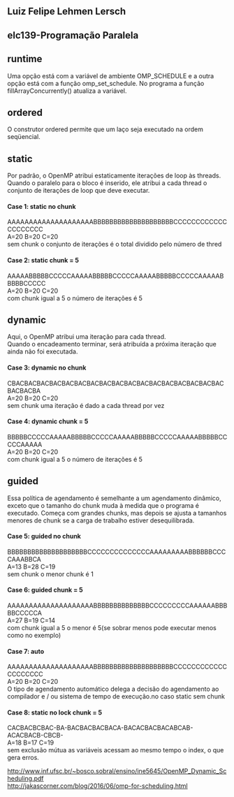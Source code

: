 ## Luiz Felipe Lehmen Lersch
## elc139-Programação Paralela

## runtime
Uma opção está com a variável de ambiente OMP_SCHEDULE e a outra opção está com a função omp_set_schedule. No programa
a função fillArrayConcurrently() atualiza a variável.

## ordered
O  construtor  ordered  permite  que  um  laço  seja  executado  na  ordem  seqüencial.

## static
Por padrão, o OpenMP atribui estaticamente iterações de loop às threads.<br>
Quando o paralelo para o bloco é inserido, ele atribui a cada thread o conjunto de iterações de loop que deve executar.

#### Case 1: static no chunk <br>
AAAAAAAAAAAAAAAAAAAABBBBBBBBBBBBBBBBBBBBCCCCCCCCCCCCCCCCCCCC<br>
A=20 B=20 C=20
<br>sem chunk o conjunto de iterações é o total dividido pelo número de thred

#### Case 2: static chunk = 5 <br>
AAAAABBBBBCCCCCAAAAABBBBBCCCCCAAAAABBBBBCCCCCAAAAABBBBBCCCCC <br>
A=20 B=20 C=20 
<br> com chunk igual a 5 o número de iterações é 5

## dynamic
Aqui, o OpenMP atribui uma iteração para cada thread. <br>
Quando o encadeamento terminar, será atribuída a próxima iteração que ainda não foi executada.

#### Case 3: dynamic no chunk<br>
CBACBACBACBACBACBACBACBACBACBACBACBACBACBACBACBACBACBACBACBA<br>
A=20 B=20 C=20
<br> sem chunk uma iteração é dado a cada thread por vez

#### Case 4: dynamic chunk = 5 <br>
BBBBBCCCCCAAAAABBBBBCCCCCAAAAABBBBBCCCCCAAAAABBBBBCCCCCAAAAA <br>
A=20 B=20 C=20 
<br> com chunk igual a 5 o número de iterações é 5

## guided
Essa política de agendamento é semelhante a um agendamento dinâmico, exceto que o tamanho do chunk muda à medida 
que o programa é executado. Começa com grandes chunks, mas depois se ajusta a tamanhos menores de chunk se a 
carga de trabalho estiver desequilibrada.

#### Case 5: guided no chunk <br>
BBBBBBBBBBBBBBBBBBBBCCCCCCCCCCCCCCAAAAAAAAABBBBBBCCCCAAABBCA <br>
A=13 B=28 C=19 
<br> sem chunk o menor chunk é 1

#### Case 6: guided chunk = 5 <br>
AAAAAAAAAAAAAAAAAAAABBBBBBBBBBBBBBCCCCCCCCCAAAAAABBBBBCCCCCA <br>
A=27 B=19 C=14 
<br> com chunk igual a 5 o menor é 5(se sobrar menos pode executar menos como no exemplo)

#### Case 7: auto <br>
AAAAAAAAAAAAAAAAAAAABBBBBBBBBBBBBBBBBBBBCCCCCCCCCCCCCCCCCCCC <br>
A=20 B=20 C=20 
<br> O tipo de agendamento automático delega a decisão do agendamento ao compilador e / ou sistema de tempo de execução.no caso static sem chunk

#### Case 8: static no lock chunk = 5 <br>
CACBACBCBAC-BA-BACBACBACBACA-BACACBACBACABCAB-ACACBACB-CBCB- <br>
A=18 B=17 C=19 
<br> sem exclusão mútua as variáveis acessam ao mesmo tempo o index, o que gera erros.



http://www.inf.ufsc.br/~bosco.sobral/ensino/ine5645/OpenMP_Dynamic_Scheduling.pdf <br>
http://jakascorner.com/blog/2016/06/omp-for-scheduling.html
